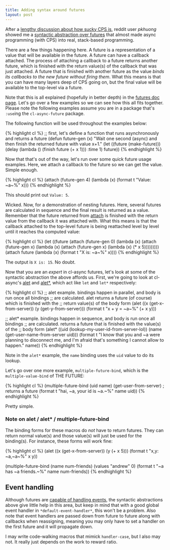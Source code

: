 ```yaml
---
title: Adding syntax around futures
layout: post
---
```

After a [lengthy discussion about how sucky CPS is](http://www.reddit.com/r/lisp/comments/11lo3a/clasync_asynchronous_operations_for_common_lisp/),
reddit user _pkhuong_ showed me a [syntactic abstraction over futures](http://www.reddit.com/r/lisp/comments/11lo3a/clasync_asynchronous_operations_for_common_lisp/c6nnvwk)
that almost made async programming (with CPS) into real, stack-based programming.

There are a few things happening here. A future is a representation of a value
that will be available in the future. A future can have a callback attached. The
process of attaching a callback to a future returns another future, which is
finished with the return value(s) of the callback that was just attached. A
future that is finished with another future as the value _binds its callbacks to
the new future without firing them_. What this means is that you can have many
layers deep of CPS going on, but the final value will be available to the
top-level via a future.

Note that this is all explained (hopefully in better depth) in the [futures doc
page](/cl-async/future). Let's go over a few examples so we can see how this all
fits together. Please note the following examples assume you are in a package
that's `:use`ing the `cl-async-future` package.

The following function will be used throughout the examples below:

{% highlight cl %}
;; first, let's define a function that runs asynchronously and returns a future
(defun future-gen (x)
  "Wait one second (async) and then finish the returned future with value x+1."
  (let ((future (make-future)))
    (delay (lambda () (finish future (+ x 1)))
              :time 1)
    future))
{% endhighlight %}

Now that that's out of the way, let's run over some quick future usage examples.
Here, we attach a callback to the future so we can get the value. Simple enough.

{% highlight cl %}
(attach (future-gen 4)
  (lambda (x)
    (format t "Value: ~a~%" x)))
{% endhighlight %}

This should print out `Value: 5`.

Wicked. Now, for a demonstration of nesting futures. Here, several futures are
calculated in sequence and the final result is returned as a value. Remember
that the future returned from [attach](/cl-async/future#attach) is finished with
the return value from the callback it was attached with. What this means is that
the callback attached to the top-level future is being reattached level by
level until it reaches tha computed value:

{% highlight cl %}
(let ((future (attach (future-gen 0)
                (lambda (x)
                  (attach (future-gen x)
                    (lambda (x)
                      (attach (future-gen x)
                        (lambda (x)
                          (* x 5)))))))))
  (attach future
    (lambda (x)
      (format t "X is: ~a~%" x))))
{% endhighlight %}

The output is `X is: 15`. No doubt.

Now that you are an _expert_ in cl-async futures, let's look at some of the
syntactic abstraction the above affords us. First, we're going to look at
cl-async's [alet](/cl-async/future#alet) and [alet*](/cl-async/future#alet-star),
which act like `let` and `let*` respectively:

{% highlight cl %}
;; alet example. bindings happen in parallel, and body is run once all bindings
;; are calculated. alet returns a future (of course) which is finished with the
;; return value(s) of the body form
(alet ((x (get-x-from-server))
          (y (get-y-from-server)))
  (format t "x + y = ~a~%" (+ x y)))

;; alet* example. bindings happen in sequence, and body is run once all bindings
;; are calculated. returns a future that is finished with the value(s) of the
;; body form
(alet* ((uid (lookup-my-user-id-from-server-lol))
        (name (get-user-name-from-server uid)))
  (format t "I know that you and ~a were planning to disconnect me, and I'm afraid that's something I cannot allow to happen." name))
{% endhighlight %}

Note in the `alet*` example, the `name` binding uses the `uid` value to do its
lookup.

Let's go over one more example, `multiple-future-bind`, which is the
`multiple-value-bind` of THE FUTURE:

{% highlight cl %}
(multiple-future-bind (uid name)
    (get-user-from-server)  ; returns a future
  (format t "hai, ~a, your id is ~a.~%" name uid))
{% endhighlight %}

Pretty simple.

### Note on alet / alet\* / multiple-future-bind
The binding forms for these macros do *not* have to return futures. They can
return normal value(s) and those value(s) will just be used for the binding(s).
For instance, these forms will work fine:

{% highlight cl %}
(alet ((x (get-x-from-server))
       (y (+ x 5)))
  (format t "x,y: ~a,~a~%" x y))

(multiple-future-bind (name num-friends)
    (values "andrew" 0)
  (format t "~a has ~a friends.~%" name num-friends))
{% endhighlight %}

## Event handling
Although futures are [capable of handling events](/cl-async/future#set-event-handler),
the syntactic abstractions above give little help in this area, but keep in mind
that with a good global event handler in `*default-event-handler*`, this won't
be a problem. Also note that event handlers are passed down from future to
future along with callbacks when reassigning, meaning you may only have to set
a handler on the first future and it will propagate down.

I may write code-walking macros that mimick `handler-case`, but I also may not.
It really just depends on the work to reward ratio.
